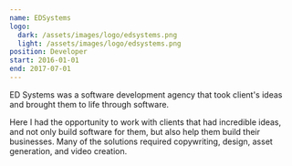 ```yaml
---
name: EDSystems
logo: 
  dark: /assets/images/logo/edsystems.png
  light: /assets/images/logo/edsystems.png
position: Developer
start: 2016-01-01
end: 2017-07-01
---
```

ED Systems was a software development agency that took client's ideas and brought them to life through software.

Here I had the opportunity to work with clients that had incredible ideas, and not only build software for them, but also help them build their businesses. Many of the solutions required copywriting, design, asset generation, and video creation.